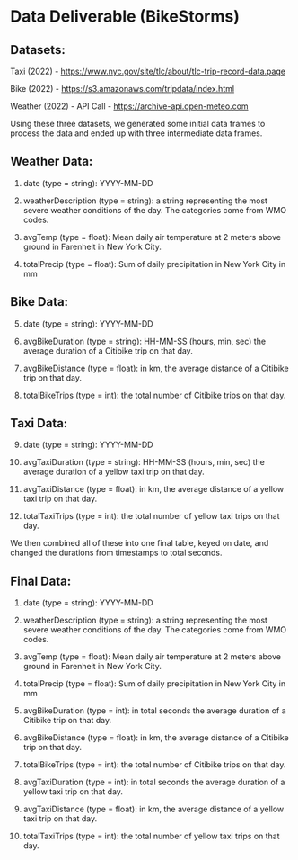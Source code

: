 # Data Deliverable (BikeStorms)

## Datasets:

Taxi (2022) - https://www.nyc.gov/site/tlc/about/tlc-trip-record-data.page

Bike (2022) - https://s3.amazonaws.com/tripdata/index.html

Weather (2022) - API Call - https://archive-api.open-meteo.com

Using these three datasets, we generated some initial data frames to process the data and ended up with three intermediate data frames.

## Weather Data:

1. date (type = string): YYYY-MM-DD

2. weatherDescription (type = string): a string representing the most severe weather conditions of the day. The categories come from WMO codes.

3. avgTemp (type = float): Mean daily air temperature at 2 meters above ground in Farenheit in New York City.

4. totalPrecip (type = float): Sum of daily precipitation in New York City in mm

## Bike Data:

5. date (type = string): YYYY-MM-DD

6. avgBikeDuration (type = string): HH-MM-SS (hours, min, sec) the average duration of a Citibike trip on that day.

7. avgBikeDistance (type = float): in km, the average distance of a Citibike trip on that day.

8. totalBikeTrips (type = int): the total number of Citibike trips on that day.

## Taxi Data:

9. date (type = string): YYYY-MM-DD

10. avgTaxiDuration (type = string): HH-MM-SS (hours, min, sec) the average duration of a yellow taxi trip on that day.

11. avgTaxiDistance (type = float): in km, the average distance of a yellow taxi trip on that day.

12. totalTaxiTrips (type = int): the total number of yellow taxi trips on that day.

We then combined all of these into one final table, keyed on date, and changed the durations from timestamps to total seconds.

## Final Data:

1. date (type = string): YYYY-MM-DD

2. weatherDescription (type = string): a string representing the most severe weather conditions of the day. The categories come from WMO codes.

3. avgTemp (type = float): Mean daily air temperature at 2 meters above ground in Farenheit in New York City.

4. totalPrecip (type = float): Sum of daily precipitation in New York City in mm

5. avgBikeDuration (type = int): in total seconds the average duration of a Citibike trip on that day.

6. avgBikeDistance (type = float): in km, the average distance of a Citibike trip on that day.

7. totalBikeTrips (type = int): the total number of Citibike trips on that day.

8. avgTaxiDuration (type = int): in total seconds the average duration of a yellow taxi trip on that day.

9. avgTaxiDistance (type = float): in km, the average distance of a yellow taxi trip on that day.

10. totalTaxiTrips (type = int): the total number of yellow taxi trips on that day.
